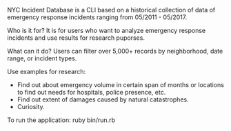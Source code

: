 NYC Incident Database is a CLI based on a historical collection of data of emergency response incidents ranging from 05/2011 - 05/2017. 

Who is it for?
It is for users who want to analyze emergency response incidents and use results for research puporses.

What can it do?
Users can filter over 5,000+ records by neighborhood, date range, or incident types.

Use examples for research:
- Find out about emergency volume in certain span of months or locations to find out needs for hospitals, police presence, etc.
- Find out extent of damages caused by natural catastrophes.
- Curiosity.

To run the application:
ruby bin/run.rb







